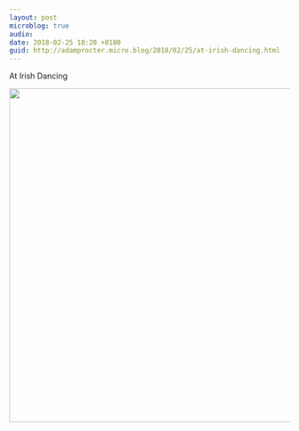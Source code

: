```yaml
---
layout: post
microblog: true
audio: 
date: 2018-02-25 18:20 +0100
guid: http://adamprocter.micro.blog/2018/02/25/at-irish-dancing.html
---
```

At Irish Dancing

<img src="http://discursive.adamprocter.co.uk/uploads/2018/e18b6fc6e1.jpg" width="600" height="600" />
